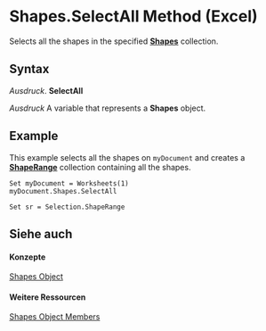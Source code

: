 
# Shapes.SelectAll Method (Excel)

Selects all the shapes in the specified  **[Shapes](f9c6548c-d028-1b70-a11c-c4b45ff19177.md)** collection.


## Syntax

 _Ausdruck_. **SelectAll**

 _Ausdruck_ A variable that represents a **Shapes** object.


## Example

This example selects all the shapes on  `myDocument` and creates a **[ShapeRange](e1b8229c-73a0-4a77-5e00-4bcec9032260.md)** collection containing all the shapes.


```
Set myDocument = Worksheets(1) 
myDocument.Shapes.SelectAll
```


```
Set sr = Selection.ShapeRange 

```


## Siehe auch


#### Konzepte


[Shapes Object](f9c6548c-d028-1b70-a11c-c4b45ff19177.md)
#### Weitere Ressourcen


[Shapes Object Members](http://msdn.microsoft.com/library/f5d0be42-46cc-2916-8953-401e50a5cef7%28Office.15%29.aspx)